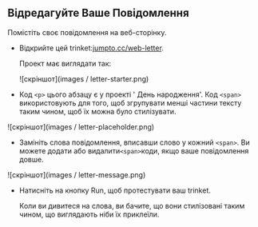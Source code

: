 ## Відредагуйте Ваше Повідомлення

Помістіть своє повідомлення на веб-сторінку.

+ Відкрийте цей trinket:<a href="https://trinket.io/html/ff7e68f8fa" target="_blank">jumpto.cc/web-letter</a>.
    
    Проект має виглядати так:
    
    ![скріншот](images / letter-starter.png)

+ Код `<p>` цього абзацу є у проекті ' День народження'. Код `<span>` використовують для того, щоб згрупувати менші частини тексту таким чином, щоб їх можна було стилізувати.

![скріншот](images / letter-placeholder.png)

+ Замініть слова повідомлення, вписавши слово у кожний `<span>`. Ви можете додати або видалити`<span>`коди, якщо ваше повідомлення довше. 

![скріншот](images / letter-message.png)

+ Натисніть на кнопку Run, щоб протестувати ваш trinket.
    
    Коли ви дивитеся на слова, ви бачите, що вони стилізовані таким чином, що виглядають ніби їх приклеїли.